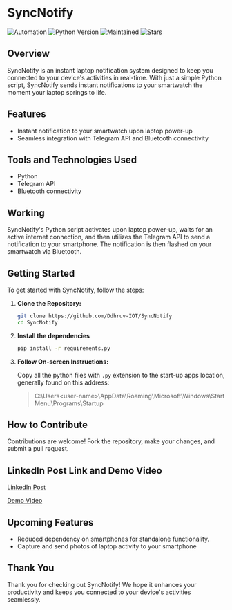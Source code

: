 # SyncNotify

![Automation](https://img.shields.io/badge/Automation-Yes-blue.svg) ![Python Version](https://img.shields.io/badge/Python-3.9.1-blue.svg) ![Maintained](https://img.shields.io/badge/Maintained-Yes-green.svg) ![Stars](https://img.shields.io/github/stars/ddhruv-iot/SyncNotify.svg?style=social)

## Overview

SyncNotify is an instant laptop notification system designed to keep you connected to your device's activities in real-time. With just a simple Python script, SyncNotify sends instant notifications to your smartwatch the moment your laptop springs to life.

## Features

- Instant notification to your smartwatch upon laptop power-up
- Seamless integration with Telegram API and Bluetooth connectivity

## Tools and Technologies Used

- Python
- Telegram API
- Bluetooth connectivity

## Working

SyncNotify's Python script activates upon laptop power-up, waits for an active internet connection, and then utilizes the Telegram API to send a notification to your smartphone. The notification is then flashed on your smartwatch via Bluetooth.

## Getting Started

To get started with SyncNotify, follow the steps:

1. **Clone the Repository:**
   
   ```bash
   git clone https://github.com/Ddhruv-IOT/SyncNotify
   cd SyncNotify
   ```

2. **Install the dependencies**
   
   ```bash
   pip install -r requirements.py
   ```

3. **Follow On-screen Instructions:**
   
   Copy all the python files with `.py` extension to the start-up apps location, generally found on this address:
   > C:\Users\<user-name>\AppData\Roaming\Microsoft\Windows\Start Menu\Programs\Startup



## How to Contribute

Contributions are welcome! Fork the repository, make your changes, and submit a pull request.

## LinkedIn Post Link and Demo Video

[LinkedIn Post](https://www.linkedin.com/posts/ddhruv-arora_syncnotify-innovation-ddhruvarora-activity-7189643019401183235-pTft?utm_source=share&utm_medium=member_desktop)

[Demo Video](https://www.instagram.com/reel/C6O8cesvba0/?utm_source=ig_web_copy_link&igsh=MzRlODBiNWFlZA==)


## Upcoming Features

- Reduced dependency on smartphones for standalone functionality.
- Capture and send photos of laptop activity to your smartphone

## Thank You

Thank you for checking out SyncNotify! We hope it enhances your productivity and keeps you connected to your device's activities seamlessly.